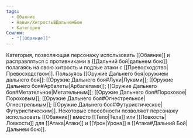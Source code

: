 ```yaml
---
tags:
  - Обаяние
  - Навык/ХитростьВДальнемБою
  - Категория
Ссылки:
  - "[[Обаяние]]"
---
```

Категория, позволяющая персонажу использовать [[Обаяние]] и расправляться с противниками в [[Дальний бой|дальнем бою]] полагаясь на свою хитрость и подлые атаки с [[Превосходство|Превосходством]]. Пользуясь [[Оружие Дальнего боя|оружием дальнего боя]]: [[Оружие Дальнего боя#Луки|Луками]]; [[Оружие Дальнего боя#Арбалеты|Арбалетами]]; [[Оружие Дальнего боя#Метательное|Метательным]]; [[Оружие Дальнего боя#Пороховое|Пороховым]]; [[Оружие Дальнего боя#Огнестрельное|Огнестрельным]]; [[Оружие Дальнего боя#Футуристическое|Футуристическим]]. Некоторые способности позволяют персонажу использовать [[Обаяние]] вместо [[Тело|Тела]] или [[Ловкость|Ловкости]] для [[Атака|Атаки]] и [[Урон|Урона]] в [[Атака#Дальний Бой|Дальнем бою]].